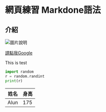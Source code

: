 # 網頁練習 Markdone語法

## 介紹

![圖片說明](https://www.google.com/images/branding/googlelogo/2x/googlelogo_color_92x30dp.png)

[請點我Google](https://www.google.com)

This is test

~~~python
import random
r = random.randint
print(r)
~~~

姓名 | 身高
-----|-----
Alun|175
